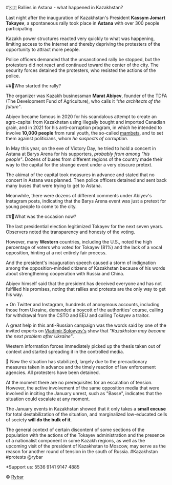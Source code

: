 #🇰🇿 Rallies in Astana - what happened in Kazakhstan?

Last night after the inauguration of Kazakhstan's President **Kassym Jomart Tokayev**, a spontaneous rally took place in **Astana** with over 300 people participating.

Kazakh power structures reacted very quickly to what was happening, limiting access to the Internet and thereby depriving the protesters of the opportunity to attract more people.

Police officers demanded that the unsanctioned rally be stopped, but the protesters did not react and continued toward the center of the city. The security forces detained the protesters, who resisted the actions of the police.

##🔻Who started the rally?

The organizer was Kazakh businessman **Marat Abiyev**, founder of the TDFA (The Development Fund of Agriculture), who calls it *"the architects of the future"*.

Abiyev became famous in 2020 for his scandalous attempt to create an agro-capital from Kazakhstan using illegally bought and imported Canadian grain, and in 2021 for his anti-corruption program, in which he intended to involve **10,000 people** from rural youth, the so-called [mambets](https://t.me/rybar/23364), and to set them against politicians, whom *he suspects of corruption*.

In May this year, on the eve of Victory Day, he tried to hold a concert in Astana at Barys Arena for his supporters, *probably from among "his people"*. Dozens of buses from different regions of the country made their way to the capital for the strange event under a very obscure pretext.

The akimat of the capital took measures in advance and stated that no concert in Astana was planned. Then police officers detained and sent back many buses that were trying to get to Astana.

Meanwhile, there were dozens of different comments under Abiyev's Instagram posts, indicating that the Barys Arena event was just a pretext for young people to come to the city.

##🔻What was the occasion now?

The last presidential election legitimized Tokayev for the next seven years. Observers noted the transparency and honesty of the voting.

However, many **Western** countries, including the U.S., noted the high percentage of voters who voted for Tokayev (81%) and the lack of a vocal opposition, hinting at a not entirely fair process.

And the president's inauguration speech caused a storm of indignation among the opposition-minded citizens of Kazakhstan because of his words about strengthening cooperation with Russia and China.

Abiyev himself said that the president has deceived everyone and has not fulfilled his promises, noting that rallies and protests are the only way to get his way.

▪️ On Twitter and Instagram, hundreds of anonymous accounts, including those from Ukraine, demanded a boycott of the authorities' course, calling for withdrawal from the CSTO and EEU and calling Tokayev a traitor. 

A great help in this anti-Russian campaign was the words said by one of the invited experts on [Vladimir Solovyov's](https://t.me/SolovievLive) show  that *"Kazakhstan may become the next problem after Ukraine"*.

Western information forces immediately picked up the thesis taken out of context and started spreading it in the controlled media.

🔻 Now the situation has stabilized, largely due to the precautionary measures taken in advance and the timely reaction of law enforcement agencies. All protesters have been detained.

At the moment there are no prerequisites for an escalation of tension. However, the active involvement of the same opposition media that were involved in inciting the January unrest, such as "Basse", indicates that the situation could escalate at any moment.

The January events in Kazakhstan showed that it only takes a **small excuse** for total destabilization of the situation, and marginalized low-educated cells of society **will do the bulk of it**.

The general context of certain discontent of some sections of the population with the actions of the Tokayev administration and the presence of a nationalist component in some Kazakh regions, as well as the upcoming visit of the president of Kazakhstan to Moscow, may serve as the reason for another round of tension in the south of Russia.
\#Kazakhstan #protests
@rybar

*Support us: 5536 9141 9147 4885

© [Rybar](https://t.me/rybar)